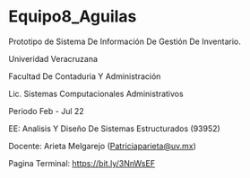 # Equipo8_Aguilas
Prototipo de Sistema De Información De Gestión De Inventario.

Univeridad Veracruzana

Facultad De Contaduria Y Administración

Lic. Sistemas Computacionales Administrativos

Periodo Feb - Jul 22

EE: Analisis Y Diseño De Sistemas Estructurados (93952)

Docente: Arieta Melgarejo (Patriciaparieta@uv.mx)

Pagina Terminal: https://bit.ly/3NnWsEF 


